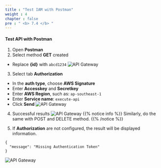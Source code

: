 ```yaml
---
title : "Test IAM with Postman"
weight : 4
chapter : false
pre : " <b> 7.4 </b> "
---
```


#### Test API with Postman
1. Open **Postman**
2. Select method **GET** created
 + Replace **{id}** with `abcd1234`
![API Gateway](/images/7.configiam/018-configiam.png)
3. Select tab **Authorization** 
 + In the **auth type**, choose **AWS Signature**
 + Enter **Accesskey** and **Secretkey**
 + Enter **AWS Region**, such as: `ap-southeast-1`
 + Enter **Service name**: `execute-api`
 + Click **Send**
![API Gateway](/images/7.configiam/019-configiam.png)

4. Successful results
![API Gateway](/images/7.configiam/020-configiam.png)
{{% notice info %}}
Similarly, do the same with POST and DELETE method.
{{% /notice %}}

5. If **Authorization** are not configured, the result will be displayed information.
```
{
  "message": "Missing Authentication Token"
}
```
![API Gateway](/images/7.configiam/021-configiam.png)
